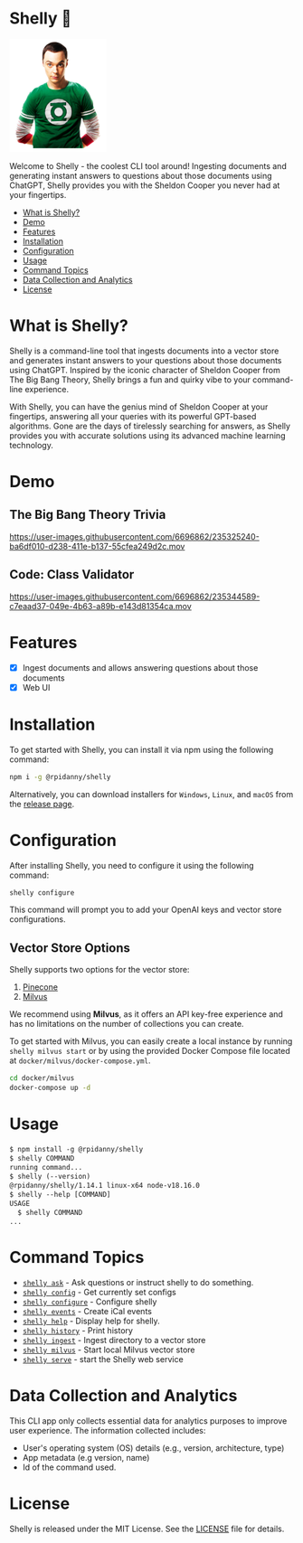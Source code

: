 Shelly :robot:
=================

<p align="left">
  <img src="sheldon_mid.png" height="200">
</p>

Welcome to Shelly - the coolest CLI tool around! Ingesting documents and generating instant answers to questions about those documents using ChatGPT, Shelly provides you with the Sheldon Cooper you never had at your fingertips.

<!-- toc -->
* [What is Shelly?](#what-is-shelly)
* [Demo](#demo)
* [Features](#features)
* [Installation](#installation)
* [Configuration](#configuration)
* [Usage](#usage)
* [Command Topics](#command-topics)
* [Data Collection and Analytics](#data-collection-and-analytics)
* [License](#license)
<!-- tocstop -->

# What is Shelly?

Shelly is a command-line tool that ingests documents into a vector store and generates instant answers to your questions about those documents using ChatGPT. Inspired by the iconic character of Sheldon Cooper from The Big Bang Theory, Shelly brings a fun and quirky vibe to your command-line experience.

With Shelly, you can have the genius mind of Sheldon Cooper at your fingertips, answering all your queries with its powerful GPT-based algorithms. Gone are the days of tirelessly searching for answers, as Shelly provides you with accurate solutions using its advanced machine learning technology.

# Demo

## The Big Bang Theory Trivia

https://user-images.githubusercontent.com/6696862/235325240-ba6df010-d238-411e-b137-55cfea249d2c.mov

## Code: Class Validator

https://user-images.githubusercontent.com/6696862/235344589-c7eaad37-049e-4b63-a89b-e143d81354ca.mov

# Features

- [x] Ingest documents and allows answering questions about those documents
- [x] Web UI

# Installation

To get started with Shelly, you can install it via npm using the following command:

```bash
npm i -g @rpidanny/shelly
```

Alternatively, you can download installers for `Windows`, `Linux`, and `macOS` from the [release page](https://github.com/rpidanny/shelly/releases).

# Configuration

After installing Shelly, you need to configure it using the following command:

```bash
shelly configure
```

This command will prompt you to add your OpenAI keys and vector store configurations. 

## Vector Store Options

Shelly supports two options for the vector store:

1. [Pinecone](https://www.pinecone.io/)
2. [Milvus](https://milvus.io/)

We recommend using **Milvus**, as it offers an API key-free experience and has no limitations on the number of collections you can create.

To get started with Milvus, you can easily create a local instance by running `shelly milvus start` or by using the provided Docker Compose file located at `docker/milvus/docker-compose.yml`.

```bash
cd docker/milvus
docker-compose up -d
```

# Usage
<!-- usage -->
```sh-session
$ npm install -g @rpidanny/shelly
$ shelly COMMAND
running command...
$ shelly (--version)
@rpidanny/shelly/1.14.1 linux-x64 node-v18.16.0
$ shelly --help [COMMAND]
USAGE
  $ shelly COMMAND
...
```
<!-- usagestop -->
<!-- commands -->
# Command Topics

* [`shelly ask`](docs/ask.md) - Ask questions or instruct shelly to do something.
* [`shelly config`](docs/config.md) - Get currently set configs
* [`shelly configure`](docs/configure.md) - Configure shelly
* [`shelly events`](docs/events.md) - Create iCal events
* [`shelly help`](docs/help.md) - Display help for shelly.
* [`shelly history`](docs/history.md) - Print history
* [`shelly ingest`](docs/ingest.md) - Ingest directory to a vector store
* [`shelly milvus`](docs/milvus.md) - Start local Milvus vector store
* [`shelly serve`](docs/serve.md) - start the Shelly web service

<!-- commandsstop -->

# Data Collection and Analytics

This CLI app only collects essential data for analytics purposes to improve user experience. The information collected includes:

- User's operating system (OS) details (e.g., version, architecture, type)
- App metadata (e.g version, name)
- Id of the command used.

# License

Shelly is released under the MIT License. See the [LICENSE](LICENSE) file for details.
